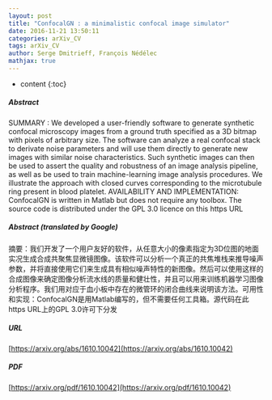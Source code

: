 ```yaml
---
layout: post
title: "ConfocalGN : a minimalistic confocal image simulator"
date: 2016-11-21 13:50:11
categories: arXiv_CV
tags: arXiv_CV
author: Serge Dmitrieff, François Nédélec
mathjax: true
---
```


* content
{:toc}

##### Abstract
SUMMARY : We developed a user-friendly software to generate synthetic confocal microscopy images from a ground truth specified as a 3D bitmap with pixels of arbitrary size. The software can analyze a real confocal stack to derivate noise parameters and will use them directly to generate new images with similar noise characteristics. Such synthetic images can then be used to assert the quality and robustness of an image analysis pipeline, as well as be used to train machine-learning image analysis procedures. We illustrate the approach with closed curves corresponding to the microtubule ring present in blood platelet. AVAILABILITY AND IMPLEMENTATION: ConfocalGN is written in Matlab but does not require any toolbox. The source code is distributed under the GPL 3.0 licence on this https URL

##### Abstract (translated by Google)
摘要：我们开发了一个用户友好的软件，从任意大小的像素指定为3D位图的地面实况生成合成共聚焦显微镜图像。该软件可以分析一个真正的共焦堆栈来推导噪声参数，并将直接使用它们来生成具有相似噪声特性的新图像。然后可以使用这样的合成图像来确定图像分析流水线的质量和健壮性，并且可以用来训练机器学习图像分析程序。我们用对应于血小板中存在的微管环的闭合曲线来说明该方法。可用性和实现：ConfocalGN是用Matlab编写的，但不需要任何工具箱。源代码在此https URL上的GPL 3.0许可下分发

##### URL
[https://arxiv.org/abs/1610.10042](https://arxiv.org/abs/1610.10042)

##### PDF
[https://arxiv.org/pdf/1610.10042](https://arxiv.org/pdf/1610.10042)


